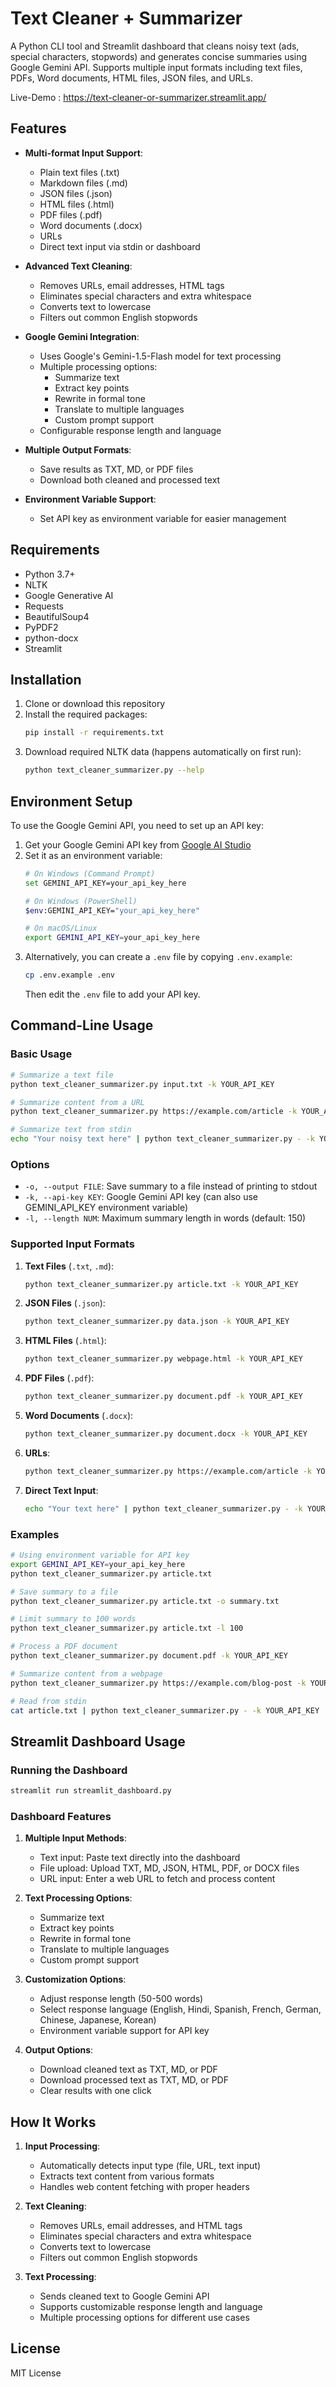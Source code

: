 # Text Cleaner + Summarizer

A Python CLI tool and Streamlit dashboard that cleans noisy text (ads, special characters, stopwords) and generates concise summaries using Google Gemini API. Supports multiple input formats including text files, PDFs, Word documents, HTML files, JSON files, and URLs.

Live-Demo : https://text-cleaner-or-summarizer.streamlit.app/

## Features

- **Multi-format Input Support**:
  - Plain text files (.txt)
  - Markdown files (.md)
  - JSON files (.json)
  - HTML files (.html)
  - PDF files (.pdf)
  - Word documents (.docx)
  - URLs
  - Direct text input via stdin or dashboard

- **Advanced Text Cleaning**:
  - Removes URLs, email addresses, HTML tags
  - Eliminates special characters and extra whitespace
  - Converts text to lowercase
  - Filters out common English stopwords

- **Google Gemini Integration**:
  - Uses Google's Gemini-1.5-Flash model for text processing
  - Multiple processing options:
    * Summarize text
    * Extract key points
    * Rewrite in formal tone
    * Translate to multiple languages
    * Custom prompt support
  - Configurable response length and language

- **Multiple Output Formats**:
  - Save results as TXT, MD, or PDF files
  - Download both cleaned and processed text

- **Environment Variable Support**:
  - Set API key as environment variable for easier management

## Requirements

- Python 3.7+
- NLTK
- Google Generative AI
- Requests
- BeautifulSoup4
- PyPDF2
- python-docx
- Streamlit

## Installation

1. Clone or download this repository
2. Install the required packages:
   ```bash
   pip install -r requirements.txt
   ```
3. Download required NLTK data (happens automatically on first run):
   ```bash
   python text_cleaner_summarizer.py --help
   ```

## Environment Setup

To use the Google Gemini API, you need to set up an API key:

1. Get your Google Gemini API key from [Google AI Studio](https://aistudio.google.com/)
2. Set it as an environment variable:
   ```bash
   # On Windows (Command Prompt)
   set GEMINI_API_KEY=your_api_key_here
   
   # On Windows (PowerShell)
   $env:GEMINI_API_KEY="your_api_key_here"
   
   # On macOS/Linux
   export GEMINI_API_KEY=your_api_key_here
   ```
3. Alternatively, you can create a `.env` file by copying `.env.example`:
   ```bash
   cp .env.example .env
   ```
   Then edit the `.env` file to add your API key.

## Command-Line Usage

### Basic Usage

```bash
# Summarize a text file
python text_cleaner_summarizer.py input.txt -k YOUR_API_KEY

# Summarize content from a URL
python text_cleaner_summarizer.py https://example.com/article -k YOUR_API_KEY

# Summarize text from stdin
echo "Your noisy text here" | python text_cleaner_summarizer.py - -k YOUR_API_KEY
```

### Options

- `-o, --output FILE`: Save summary to a file instead of printing to stdout
- `-k, --api-key KEY`: Google Gemini API key (can also use GEMINI_API_KEY environment variable)
- `-l, --length NUM`: Maximum summary length in words (default: 150)

### Supported Input Formats

1. **Text Files** (`.txt`, `.md`):
   ```bash
   python text_cleaner_summarizer.py article.txt -k YOUR_API_KEY
   ```

2. **JSON Files** (`.json`):
   ```bash
   python text_cleaner_summarizer.py data.json -k YOUR_API_KEY
   ```

3. **HTML Files** (`.html`):
   ```bash
   python text_cleaner_summarizer.py webpage.html -k YOUR_API_KEY
   ```

4. **PDF Files** (`.pdf`):
   ```bash
   python text_cleaner_summarizer.py document.pdf -k YOUR_API_KEY
   ```

5. **Word Documents** (`.docx`):
   ```bash
   python text_cleaner_summarizer.py document.docx -k YOUR_API_KEY
   ```

6. **URLs**:
   ```bash
   python text_cleaner_summarizer.py https://example.com/article -k YOUR_API_KEY
   ```

7. **Direct Text Input**:
   ```bash
   echo "Your text here" | python text_cleaner_summarizer.py - -k YOUR_API_KEY
   ```

### Examples

```bash
# Using environment variable for API key
export GEMINI_API_KEY=your_api_key_here
python text_cleaner_summarizer.py article.txt

# Save summary to a file
python text_cleaner_summarizer.py article.txt -o summary.txt

# Limit summary to 100 words
python text_cleaner_summarizer.py article.txt -l 100

# Process a PDF document
python text_cleaner_summarizer.py document.pdf -k YOUR_API_KEY

# Summarize content from a webpage
python text_cleaner_summarizer.py https://example.com/blog-post -k YOUR_API_KEY

# Read from stdin
cat article.txt | python text_cleaner_summarizer.py - -k YOUR_API_KEY
```

## Streamlit Dashboard Usage

### Running the Dashboard

```bash
streamlit run streamlit_dashboard.py
```

### Dashboard Features

1. **Multiple Input Methods**:
   - Text input: Paste text directly into the dashboard
   - File upload: Upload TXT, MD, JSON, HTML, PDF, or DOCX files
   - URL input: Enter a web URL to fetch and process content

2. **Text Processing Options**:
   - Summarize text
   - Extract key points
   - Rewrite in formal tone
   - Translate to multiple languages
   - Custom prompt support

3. **Customization Options**:
   - Adjust response length (50-500 words)
   - Select response language (English, Hindi, Spanish, French, German, Chinese, Japanese, Korean)
   - Environment variable support for API key

4. **Output Options**:
   - Download cleaned text as TXT, MD, or PDF
   - Download processed text as TXT, MD, or PDF
   - Clear results with one click

## How It Works

1. **Input Processing**:
   - Automatically detects input type (file, URL, text input)
   - Extracts text content from various formats
   - Handles web content fetching with proper headers

2. **Text Cleaning**:
   - Removes URLs, email addresses, and HTML tags
   - Eliminates special characters and extra whitespace
   - Converts text to lowercase
   - Filters out common English stopwords

3. **Text Processing**:
   - Sends cleaned text to Google Gemini API
   - Supports customizable response length and language
   - Multiple processing options for different use cases

## License

MIT License
